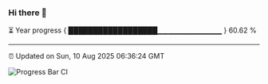 ### Hi there 👋

⏳ Year progress { ██████████████████▁▁▁▁▁▁▁▁▁▁▁▁ } 60.62 %

---

⏰ Updated on Sun, 10 Aug 2025 06:36:24 GMT

![Progress Bar CI](https://github.com/ZhaoGui/ZhaoGui/workflows/Progress%20Bar%20CI/badge.svg)

